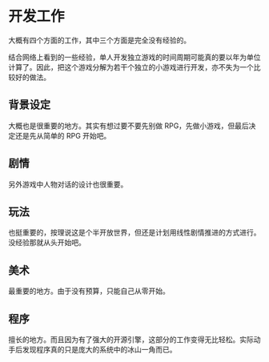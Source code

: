# 开发工作

大概有四个方面的工作，其中三个方面是完全没有经验的。

结合网络上看到的一些经验，单人开发独立游戏的时间周期可能真的要以年为单位计算了。因此，把这个游戏分解为若干个独立的小游戏进行开发，亦不失为一个比较好的做法。

## 背景设定

大概也是很重要的地方。其实有想过要不要先别做 RPG，先做小游戏，但最后决定还是先从简单的 RPG 开始吧。

## 剧情

另外游戏中人物对话的设计也很重要。

## 玩法

也挺重要的，按理说这是个半开放世界，但还是计划用线性剧情推进的方式进行。没经验那就从头开始吧。

## 美术

最重要的地方。由于没有预算，只能自己从零开始。

## 程序

擅长的地方。而且因为有了强大的开源引擎，这部分的工作变得无比轻松。实际动手后发现程序真的只是庞大的系统中的冰山一角而已。
